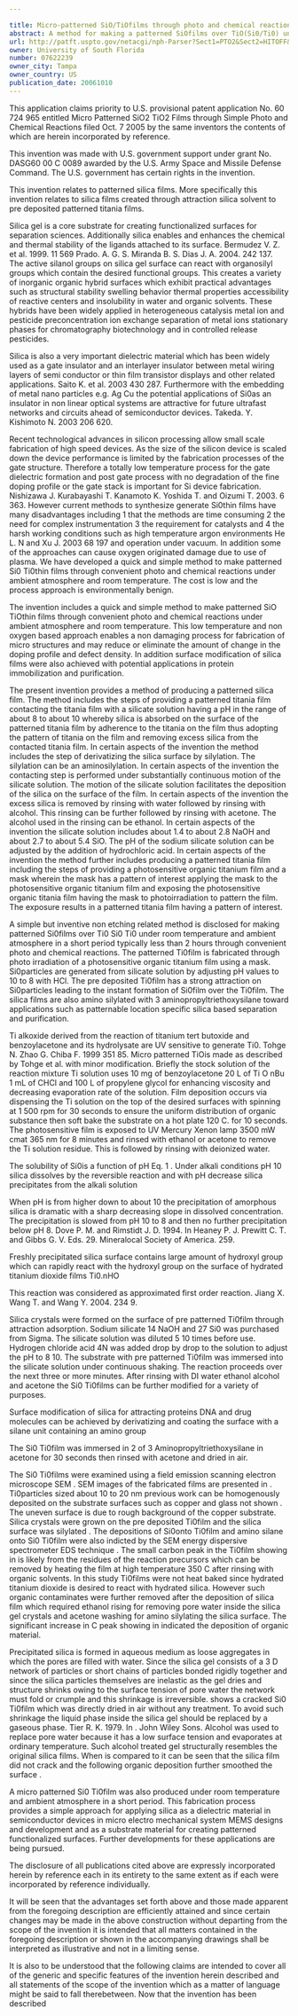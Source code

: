 ```yaml
---

title: Micro-patterned SiO/TiOfilms through photo and chemical reactions
abstract: A method for making a patterned SiOfilms over TiO(Si0/Ti0) under ambient atmospheric conditions, including room temperature, through photo and chemical reactions. The method is simple, convenient and can be performed in a short period of time, typically less than two hours. The patterned TiOfilm is fabricated through photo-irradiation of a photosensitive organic-titanium film using a mask. Silica particles are generated from silicate solution by adjusting pH values to 10 to 8 with hydrochloric acid. The pre-deposited TiOfilm has a strong attraction for the SiOparticles, leading to the instant formation of SiOfilm over the TiOfilm. The silica films are also amino-silylated with 3-aminopropyltriethoxysilane toward applications such as patternable, location-specific silica-based separation and purification.
url: http://patft.uspto.gov/netacgi/nph-Parser?Sect1=PTO2&Sect2=HITOFF&p=1&u=%2Fnetahtml%2FPTO%2Fsearch-adv.htm&r=1&f=G&l=50&d=PALL&S1=07622239&OS=07622239&RS=07622239
owner: University of South Florida
number: 07622239
owner_city: Tampa
owner_country: US
publication_date: 20061010
---
```

This application claims priority to U.S. provisional patent application No. 60 724 965 entitled Micro Patterned SiO2 TiO2 Films through Simple Photo and Chemical Reactions filed Oct. 7 2005 by the same inventors the contents of which are herein incorporated by reference.

This invention was made with U.S. government support under grant No. DASG60 00 C 0089 awarded by the U.S. Army Space and Missile Defense Command. The U.S. government has certain rights in the invention.

This invention relates to patterned silica films. More specifically this invention relates to silica films created through attraction silica solvent to pre deposited patterned titania films.

Silica gel is a core substrate for creating functionalized surfaces for separation sciences. Additionally silica enables and enhances the chemical and thermal stability of the ligands attached to its surface. Bermudez V. Z. et al. 1999. 11 569 Prado. A. G. S. Miranda B. S. Dias J. A. 2004. 242 137. The active silanol groups on silica gel surface can react with organosilyl groups which contain the desired functional groups. This creates a variety of inorganic organic hybrid surfaces which exhibit practical advantages such as structural stability swelling behavior thermal properties accessibility of reactive centers and insolubility in water and organic solvents. These hybrids have been widely applied in heterogeneous catalysis metal ion and pesticide preconcentration ion exchange separation of metal ions stationary phases for chromatography biotechnology and in controlled release pesticides.

Silica is also a very important dielectric material which has been widely used as a gate insulator and an interlayer insulator between metal wiring layers of semi conductor or thin film transistor displays and other related applications. Saito K. et al. 2003 430 287. Furthermore with the embedding of metal nano particles e.g. Ag Cu the potential applications of Si0as an insulator in non linear optical systems are attractive for future ultrafast networks and circuits ahead of semiconductor devices. Takeda. Y. Kishimoto N. 2003 206 620. 

Recent technological advances in silicon processing allow small scale fabrication of high speed devices. As the size of the silicon device is scaled down the device performance is limited by the fabrication processes of the gate structure. Therefore a totally low temperature process for the gate dielectric formation and post gate process with no degradation of the fine doping profile or the gate stack is important for Si device fabrication. Nishizawa J. Kurabayashi T. Kanamoto K. Yoshida T. and Oizumi T. 2003. 6 363. However current methods to synthesize generate Si0thin films have many disadvantages including 1 that the methods are time consuming 2 the need for complex instrumentation 3 the requirement for catalysts and 4 the harsh working conditions such as high temperature argon environments He L. N and Xu J. 2003 68 197 and operation under vacuum. In addition some of the approaches can cause oxygen originated damage due to use of plasma. We have developed a quick and simple method to make patterned Si0 Ti0thin films through convenient photo and chemical reactions under ambient atmosphere and room temperature. The cost is low and the process approach is environmentally benign.

The invention includes a quick and simple method to make patterned SiO TiOthin films through convenient photo and chemical reactions under ambient atmosphere and room temperature. This low temperature and non oxygen based approach enables a non damaging process for fabrication of micro structures and may reduce or eliminate the amount of change in the doping profile and defect density. In addition surface modification of silica films were also achieved with potential applications in protein immobilization and purification.

The present invention provides a method of producing a patterned silica film. The method includes the steps of providing a patterned titania film contacting the titania film with a silicate solution having a pH in the range of about 8 to about 10 whereby silica is absorbed on the surface of the patterned titania film by adherence to the titania on the film thus adopting the pattern of titania on the film and removing excess silica from the contacted titania film. In certain aspects of the invention the method includes the step of derivatizing the silica surface by silylation. The silylation can be an aminosilylation. In certain aspects of the invention the contacting step is performed under substantially continuous motion of the silicate solution. The motion of the silicate solution facilitates the deposition of the silica on the surface of the film. In certain aspects of the invention the excess silica is removed by rinsing with water followed by rinsing with alcohol. This rinsing can be further followed by rinsing with acetone. The alcohol used in the rinsing can be ethanol. In certain aspects of the invention the silicate solution includes about 1.4 to about 2.8 NaOH and about 2.7 to about 5.4 SiO. The pH of the sodium silicate solution can be adjusted by the addition of hydrochloric acid. In certain aspects of the invention the method further includes producing a patterned titania film including the steps of providing a photosensitive organic titanium film and a mask wherein the mask has a pattern of interest applying the mask to the photosensitive organic titanium film and exposing the photosensitive organic titania film having the mask to photoirradiation to pattern the film. The exposure results in a patterned titania film having a pattern of interest.

A simple but inventive non etching related method is disclosed for making patterned Si0films over Ti0 Si0 Ti0 under room temperature and ambient atmosphere in a short period typically less than 2 hours through convenient photo and chemical reactions. The patterned Ti0film is fabricated through photo irradiation of a photosensitive organic titanium film using a mask. Si0particles are generated from silicate solution by adjusting pH values to 10 to 8 with HCl. The pre deposited Ti0film has a strong attraction on Si0particles leading to the instant formation of Si0film over the Ti0film. The silica films are also amino silylated with 3 aminopropyltriethoxysilane toward applications such as patternable location specific silica based separation and purification.

Ti alkoxide derived from the reaction of titanium tert butoxide and benzoylacetone and its hydrolysate are UV sensitive to generate Ti0. Tohge N. Zhao G. Chiba F. 1999 351 85. Micro patterned TiOis made as described by Tohge et al. with minor modification. Briefly the stock solution of the reaction mixture Ti solution uses 10 mg of benzoylacetone 20 L of Ti O nBu 1 mL of CHCl and 100 L of propylene glycol for enhancing viscosity and decreasing evaporation rate of the solution. Film deposition occurs via dispensing the Ti solution on the top of the desired surfaces with spinning at 1 500 rpm for 30 seconds to ensure the uniform distribution of organic substance then soft bake the substrate on a hot plate 120 C. for 10 seconds. The photosensitive film is exposed to UV Mercury Xenon lamp 3500 mW cmat 365 nm for 8 minutes and rinsed with ethanol or acetone to remove the Ti solution residue. This is followed by rinsing with deionized water.

The solubility of Si0is a function of pH Eq. 1 . Under alkali conditions pH 10 silica dissolves by the reversible reaction and with pH decrease silica precipitates from the alkali solution 

When pH is from higher down to about 10 the precipitation of amorphous silica is dramatic with a sharp decreasing slope in dissolved concentration. The precipitation is slowed from pH 10 to 8 and then no further precipitation below pH 8. Dove P. M. and Rimstidt J. D. 1994. In Heaney P. J. Prewitt C. T. and Gibbs G. V. Eds. 29. Mineralocal Society of America. 259. 

Freshly precipitated silica surface contains large amount of hydroxyl group which can rapidly react with the hydroxyl group on the surface of hydrated titanium dioxide films Ti0.nHO 

This reaction was considered as approximated first order reaction. Jiang X. Wang T. and Wang Y. 2004. 234 9. 

Silica crystals were formed on the surface of pre patterned Ti0film through attraction adsorption. Sodium silicate 14 NaOH and 27 Si0 was purchased from Sigma. The silicate solution was diluted 5 10 times before use. Hydrogen chloride acid 4N was added drop by drop to the solution to adjust the pH to 8 10. The substrate with pre patterned Ti0film was immersed into the silicate solution under continuous shaking. The reaction proceeds over the next three or more minutes. After rinsing with DI water ethanol alcohol and acetone the Si0 Ti0films can be further modified for a variety of purposes.

Surface modification of silica for attracting proteins DNA and drug molecules can be achieved by derivatizing and coating the surface with a silane unit containing an amino group 

The Si0 Ti0film was immersed in 2 of 3 Aminopropyltriethoxysilane in acetone for 30 seconds then rinsed with acetone and dried in air.

The Si0 Ti0films were examined using a field emission scanning electron microscope SEM . SEM images of the fabricated films are presented in . Ti0particles sized about 10 to 20 nm previous work can be homogenously deposited on the substrate surfaces such as copper and glass not shown . The uneven surface is due to rough background of the copper substrate. Silica crystals were grown on the pre deposited Ti0film and the silica surface was silylated . The depositions of Si0onto Ti0film and amino silane onto Si0 Ti0film were also indicted by the SEM energy dispersive spectrometer EDS technique . The small carbon peak in the Ti0film showing in is likely from the residues of the reaction precursors which can be removed by heating the film at high temperature 350 C after rinsing with organic solvents. In this study Ti0films were not heat baked since hydrated titanium dioxide is desired to react with hydrated silica. However such organic contaminates were further removed after the deposition of silica film which required ethanol rising for removing pore water inside the silica gel crystals and acetone washing for amino silylating the silica surface. The significant increase in C peak showing in indicated the deposition of organic material.

Precipitated silica is formed in aqueous medium as loose aggregates in which the pores are filled with water. Since the silica gel consists of a 3 D network of particles or short chains of particles bonded rigidly together and since the silica particles themselves are inelastic as the gel dries and structure shrinks owing to the surface tension of pore water the network must fold or crumple and this shrinkage is irreversible. shows a cracked Si0 Ti0film which was directly dried in air without any treatment. To avoid such shrinkage the liquid phase inside the silica gel should be replaced by a gaseous phase. Tier R. K. 1979. In . John Wiley Sons. Alcohol was used to replace pore water because it has a low surface tension and evaporates at ordinary temperature. Such alcohol treated gel structurally resembles the original silica films. When is compared to it can be seen that the silica film did not crack and the following organic deposition further smoothed the surface .

A micro patterned Si0 Ti0film was also produced under room temperature and ambient atmosphere in a short period. This fabrication process provides a simple approach for applying silica as a dielectric material in semiconductor devices in micro electro mechanical system MEMS designs and development and as a substrate material for creating patterned functionalized surfaces. Further developments for these applications are being pursued.

The disclosure of all publications cited above are expressly incorporated herein by reference each in its entirety to the same extent as if each were incorporated by reference individually.

It will be seen that the advantages set forth above and those made apparent from the foregoing description are efficiently attained and since certain changes may be made in the above construction without departing from the scope of the invention it is intended that all matters contained in the foregoing description or shown in the accompanying drawings shall be interpreted as illustrative and not in a limiting sense.

It is also to be understood that the following claims are intended to cover all of the generic and specific features of the invention herein described and all statements of the scope of the invention which as a matter of language might be said to fall therebetween. Now that the invention has been described 

